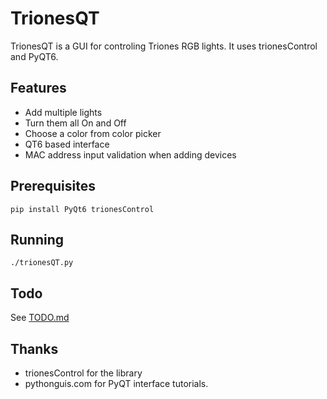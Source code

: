 # TrionesQT

TrionesQT is a GUI for controling Triones RGB lights. It uses trionesControl and PyQT6.

## Features

- Add multiple lights
- Turn them all On and Off
- Choose a color from color picker
- QT6 based interface
- MAC address input validation when adding devices

## Prerequisites
```
pip install PyQt6 trionesControl
```

## Running
```
./trionesQT.py
```

## Todo
See [TODO.md](TODO.md)

## Thanks

- trionesControl for the library
- pythonguis.com for PyQT interface tutorials.
